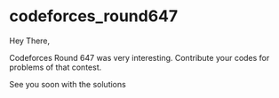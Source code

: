 # codeforces_round647

Hey There,

Codeforces Round 647 was very interesting.
Contribute your codes for problems of that contest.

See you soon with the solutions
